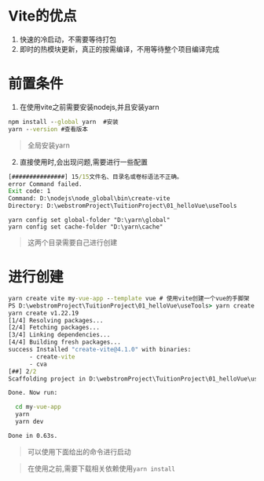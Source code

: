 # Vite的优点

1. 快速的冷启动，不需要等待打包
2. 即时的热模块更新，真正的按需编译，不用等待整个项目编译完成 

# 前置条件

1. 在使用vite之前需要安装nodejs,并且安装yarn

```cmd
npm install --global yarn  #安装
yarn --version #查看版本
```

> 全局安装yarn

2. 直接使用时,会出现问题,需要进行一些配置
```cmd
[###############] 15/15文件名、目录名或卷标语法不正确。
error Command failed.
Exit code: 1
Command: D:\nodejs\node_global\bin\create-vite
Directory: D:\webstromProject\TuitionProject\01_helloVue\useTools
```

   ```
   yarn config set global-folder "D:\yarn\global"
   yarn config set cache-folder "D:\yarn\cache"
   ```

> 这两个目录需要自己进行创建

   

# 进行创建

```cmd
yarn create vite my-vue-app --template vue # 使用vite创建一个vue的手脚架
PS D:\webstromProject\TuitionProject\01_helloVue\useTools> yarn create vite my-vue-app --template vue
yarn create v1.22.19
[1/4] Resolving packages...
[2/4] Fetching packages...
[3/4] Linking dependencies...
[4/4] Building fresh packages...
success Installed "create-vite@4.1.0" with binaries:
      - create-vite
      - cva
[##] 2/2
Scaffolding project in D:\webstromProject\TuitionProject\01_helloVue\useTools\my-vue-app...

Done. Now run:

  cd my-vue-app
  yarn
  yarn dev

Done in 0.63s.

```

> 可以使用下面给出的命令进行启动

> 在使用之前,需要下载相关依赖使用`yarn install`